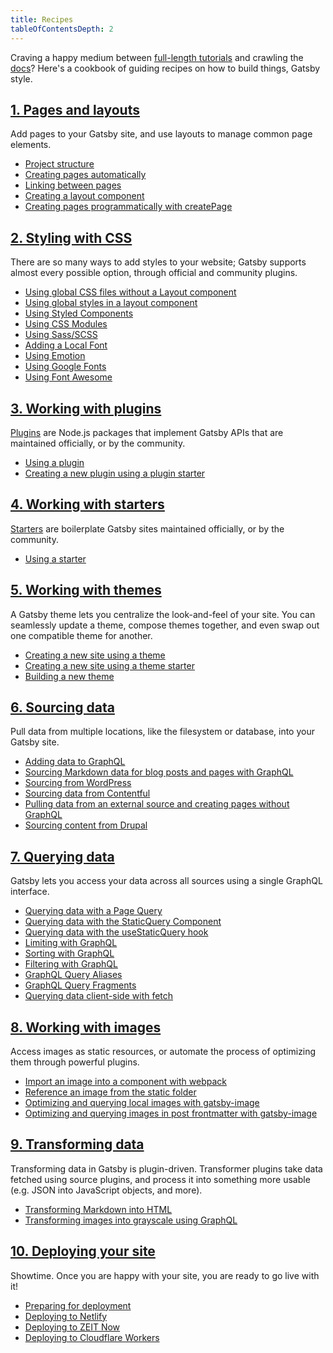 ```yaml
---
title: Recipes
tableOfContentsDepth: 2
---
```


<!-- Basic template for a Gatsby recipe:

## Task to accomplish.
1-2 sentences about it. The more concise and focused, the better!

### Prerequisites
- System/version requirements
- Everything necessary to set up the task
- Including setting up accounts at other sites, like Netlify
- See [docs templates](/docs/docs-templates/) for formatting tips

### Directions
Step-by-step directions. Each step should be repeatable and to-the-point. Anything not critical to the task should be omitted.

#### Live example (optional)
A live example may not be possible depending on the nature of the recipe, in which case it is fine to omit.

### Additional resources
- Tutorials
- Docs pages
- Plugin READMEs
- etc.

See [docs templates](/docs/docs-templates/) in the contributing docs for more help.
-->

Craving a happy medium between [full-length tutorials](/tutorial/) and crawling the [docs](/docs/)? Here's a cookbook of guiding recipes on how to build things, Gatsby style.

## [1. Pages and layouts](/docs/recipes/pages-layouts)

Add pages to your Gatsby site, and use layouts to manage common page elements.

- [Project structure](/docs/recipes/pages-layouts#project-structure)
- [Creating pages automatically](/docs/recipes/pages-layouts#creating-pages-automatically)
- [Linking between pages](/docs/recipes/pages-layouts#linking-between-pages)
- [Creating a layout component](/docs/recipes/pages-layouts#creating-a-layout-component)
- [Creating pages programmatically with createPage](/docs/recipes/pages-layouts#creating-pages-programmatically-with-createpage)

## [2. Styling with CSS](/docs/recipes/styling-css)

There are so many ways to add styles to your website; Gatsby supports almost every possible option, through official and community plugins.

- [Using global CSS files without a Layout component](/docs/recipes/styling-css#using-global-css-files-without-a-layout-component)
- [Using global styles in a layout component](/docs/recipes/styling-css#using-global-styles-in-a-layout-component)
- [Using Styled Components](/docs/recipes/styling-css#using-styled-components)
- [Using CSS Modules](/docs/recipes/styling-css#using-css-modules)
- [Using Sass/SCSS](/docs/recipes/styling-css#using-sassscss)
- [Adding a Local Font](/docs/recipes/styling-css#adding-a-local-font)
- [Using Emotion](/docs/recipes/styling-css#using-emotion)
- [Using Google Fonts](/docs/recipes/styling-css#using-google-fonts)
- [Using Font Awesome](/docs/recipes/styling-css#using-fontawesome)

## [3. Working with plugins](/docs/recipes/working-with-plugins)

[Plugins](/docs/plugins/) are Node.js packages that implement Gatsby APIs that are maintained officially, or by the community.

- [Using a plugin](/docs/recipes/working-with-plugins#using-a-plugin)
- [Creating a new plugin using a plugin starter](/docs/recipes/working-with-plugins#creating-a-new-plugin-using-a-plugin-starter)

## [4. Working with starters](/docs/recipes/working-with-starters)

[Starters](/docs/starters/) are boilerplate Gatsby sites maintained officially, or by the community.

- [Using a starter](/docs/recipes/working-with-starters#using-a-starter)

## [5. Working with themes](/docs/recipes/working-with-themes)

A Gatsby theme lets you centralize the look-and-feel of your site. You can seamlessly update a theme, compose themes together, and even swap out one compatible theme for another.

- [Creating a new site using a theme](/docs/recipes/working-with-themes#creating-a-new-site-using-a-theme)
- [Creating a new site using a theme starter](/docs/recipes/working-with-themes#creating-a-new-site-using-a-theme-starter)
- [Building a new theme](/docs/recipes/working-with-themes#building-a-new-theme)

## [6. Sourcing data](/docs/recipes/sourcing-data)

Pull data from multiple locations, like the filesystem or database, into your Gatsby site.

- [Adding data to GraphQL](/docs/recipes/sourcing-data#adding-data-to-graphql)
- [Sourcing Markdown data for blog posts and pages with GraphQL](/docs/recipes/sourcing-data#sourcing-markdown-data-for-blog-posts-and-pages-with-graphql)
- [Sourcing from WordPress](/docs/recipes/sourcing-data#sourcing-from-wordpress)
- [Sourcing data from Contentful](/docs/recipes/sourcing-data#sourcing-data-from-contentful)
- [Pulling data from an external source and creating pages without GraphQL](/docs/recipes/sourcing-data#pulling-data-from-an-external-source-and-creating-pages-without-graphql)
- [Sourcing content from Drupal](/docs/recipes/sourcing-data#sourcing-content-from-drupal)

## [7. Querying data](/docs/recipes/querying-data)

Gatsby lets you access your data across all sources using a single GraphQL interface.

- [Querying data with a Page Query](/docs/recipes/querying-data#querying-data-with-a-page-query)
- [Querying data with the StaticQuery Component](/docs/recipes/querying-data#querying-data-with-the-staticquery-component)
- [Querying data with the useStaticQuery hook](/docs/recipes/querying-data/#querying-data-with-the-usestaticquery-hook)
- [Limiting with GraphQL](/docs/recipes/querying-data#limiting-with-graphql)
- [Sorting with GraphQL](/docs/recipes/querying-data#sorting-with-graphql)
- [Filtering with GraphQL](/docs/recipes/querying-data#filtering-with-graphql)
- [GraphQL Query Aliases](/docs/recipes/querying-data#graphql-query-aliases)
- [GraphQL Query Fragments](/docs/recipes/querying-data#graphql-query-fragments)
- [Querying data client-side with fetch](/docs/recipes/querying-data#querying-data-client-side-with-fetch)

## [8. Working with images](/docs/recipes/working-with-images)

Access images as static resources, or automate the process of optimizing them through powerful plugins.

- [Import an image into a component with webpack](/docs/recipes/working-with-images#import-an-image-into-a-component-with-webpack)
- [Reference an image from the static folder](/docs/recipes/working-with-images#reference-an-image-from-the-static-folder)
- [Optimizing and querying local images with gatsby-image](/docs/recipes/working-with-images#optimizing-and-querying-local-images-with-gatsby-image)
- [Optimizing and querying images in post frontmatter with gatsby-image](/docs/recipes/working-with-images#optimizing-and-querying-images-in-post-frontmatter-with-gatsby-image)

## [9. Transforming data](/docs/recipes/transforming-data)

Transforming data in Gatsby is plugin-driven. Transformer plugins take data fetched using source plugins, and process it into something more usable (e.g. JSON into JavaScript objects, and more).

- [Transforming Markdown into HTML](/docs/recipes/transforming-data#transforming-markdown-into-html)
- [Transforming images into grayscale using GraphQL](/docs/recipes/transforming-data#transforming-images-into-grayscale-using-graphql)

## [10. Deploying your site](/docs/recipes/deploying-your-site)

Showtime. Once you are happy with your site, you are ready to go live with it!

- [Preparing for deployment](/docs/recipes/deploying-your-site#preparing-for-deployment)
- [Deploying to Netlify](/docs/recipes/deploying-your-site#deploying-to-netlify)
- [Deploying to ZEIT Now](/docs/recipes/deploying-your-site#deploying-to-zeit-now)
- [Deploying to Cloudflare Workers](/docs/recipes/deploying-your-site#deploying-to-cloudflare-workers)
